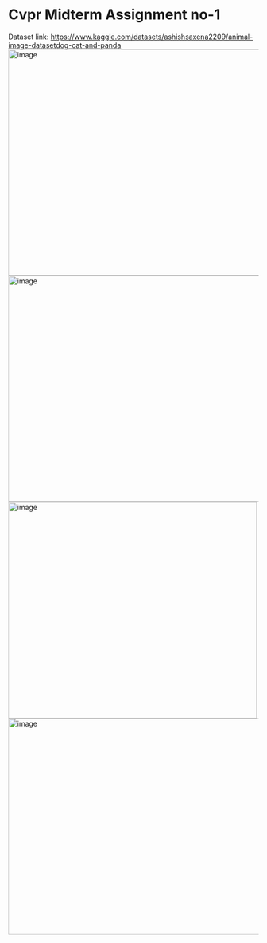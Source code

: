 # Cvpr Midterm Assignment no-1
Dataset link: https://www.kaggle.com/datasets/ashishsaxena2209/animal-image-datasetdog-cat-and-panda
<img width="567" height="455" alt="image" src="https://github.com/user-attachments/assets/86c6a7f9-69f9-41ed-a8f0-f2bbe3825c13" />
<img width="584" height="455" alt="image" src="https://github.com/user-attachments/assets/b6c36b92-c8a0-49be-b4d2-666beddf474a" />
<img width="500" height="435" alt="image" src="https://github.com/user-attachments/assets/3160fbf4-a801-4e1e-9955-a86d6b073a68" />
<img width="522" height="435" alt="image" src="https://github.com/user-attachments/assets/b27019ba-ed4c-42ee-b4d3-9202b459c6cd" />




